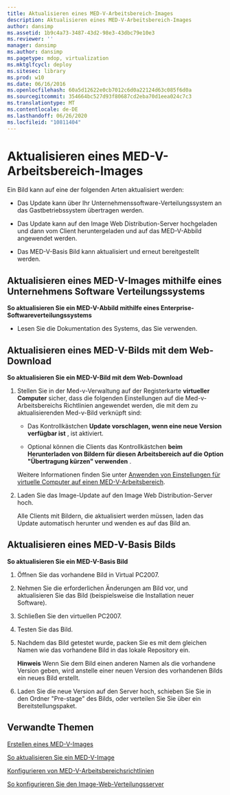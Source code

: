 ```yaml
---
title: Aktualisieren eines MED-V-Arbeitsbereich-Images
description: Aktualisieren eines MED-V-Arbeitsbereich-Images
author: dansimp
ms.assetid: 1b9c4a73-3487-43d2-98e3-43dbc79e10e3
ms.reviewer: ''
manager: dansimp
ms.author: dansimp
ms.pagetype: mdop, virtualization
ms.mktglfcycl: deploy
ms.sitesec: library
ms.prod: w10
ms.date: 06/16/2016
ms.openlocfilehash: 60a5d12622e0cb7012c6d0a22124d63c085f6d0a
ms.sourcegitcommit: 354664bc527d93f80687cd2eba70d1eea024c7c3
ms.translationtype: MT
ms.contentlocale: de-DE
ms.lasthandoff: 06/26/2020
ms.locfileid: "10811404"
---
```

# Aktualisieren eines MED-V-Arbeitsbereich-Images


Ein Bild kann auf eine der folgenden Arten aktualisiert werden:

-   Das Update kann über Ihr Unternehmenssoftware-Verteilungssystem an das Gastbetriebssystem übertragen werden.

-   Das Update kann auf den Image Web Distribution-Server hochgeladen und dann vom Client heruntergeladen und auf das MED-V-Abbild angewendet werden.

-   Das MED-V-Basis Bild kann aktualisiert und erneut bereitgestellt werden.

## <a href="" id="bkmk-howtoupdateamedvimageusinganesd"></a>Aktualisieren eines MED-V-Images mithilfe eines Unternehmens Software Verteilungssystems


**So aktualisieren Sie ein MED-V-Abbild mithilfe eines Enterprise-Softwareverteilungssystems**

-   Lesen Sie die Dokumentation des Systems, das Sie verwenden.

## <a href="" id="bkmk-howtoupdateamedvimageusingwebdownload"></a>Aktualisieren eines MED-V-Bilds mit dem Web-Download


**So aktualisieren Sie ein MED-V-Bild mit dem Web-Download**

1.  Stellen Sie in der Med-v-Verwaltung auf der Registerkarte **virtueller Computer** sicher, dass die folgenden Einstellungen auf die Med-v-Arbeitsbereichs Richtlinien angewendet werden, die mit dem zu aktualisierenden Med-v-Bild verknüpft sind:

    -   Das Kontrollkästchen **Update vorschlagen, wenn eine neue Version verfügbar ist** , ist aktiviert.

    -   Optional können die Clients das Kontrollkästchen **beim Herunterladen von Bildern für diesen Arbeitsbereich auf die Option "Übertragung kürzen" verwenden** .

    Weitere Informationen finden Sie unter [Anwenden von Einstellungen für virtuelle Computer auf einen MED-V-Arbeitsbereich](how-to-apply-virtual-machine-settings-to-a-med-v-workspace.md).

2.  Laden Sie das Image-Update auf den Image Web Distribution-Server hoch.

    Alle Clients mit Bildern, die aktualisiert werden müssen, laden das Update automatisch herunter und wenden es auf das Bild an.

## <a href="" id="bkmk-howtoupdateamedvbaseimage"></a>Aktualisieren eines MED-V-Basis Bilds


**So aktualisieren Sie ein MED-V-Basis Bild**

1.  Öffnen Sie das vorhandene Bild in Virtual PC2007.

2.  Nehmen Sie die erforderlichen Änderungen am Bild vor, und aktualisieren Sie das Bild (beispielsweise die Installation neuer Software).

3.  Schließen Sie den virtuellen PC2007.

4.  Testen Sie das Bild.

5.  Nachdem das Bild getestet wurde, packen Sie es mit dem gleichen Namen wie das vorhandene Bild in das lokale Repository ein.

    **Hinweis**  Wenn Sie dem Bild einen anderen Namen als die vorhandene Version geben, wird anstelle einer neuen Version des vorhandenen Bilds ein neues Bild erstellt.

     

6.  Laden Sie die neue Version auf den Server hoch, schieben Sie Sie in den Ordner "Pre-stage" des Bilds, oder verteilen Sie Sie über ein Bereitstellungspaket.

## Verwandte Themen


[Erstellen eines MED-V-Images](creating-a-med-v-image.md)

[So aktualisieren Sie ein MED-V-Image](how-to-update-a-med-v-image.md)

[Konfigurieren von MED-V-Arbeitsbereichsrichtlinien](configuring-med-v-workspace-policies.md)

[So konfigurieren Sie den Image-Web-Verteilungsserver](how-to-configure-the-image-web-distribution-server.md)

 

 





